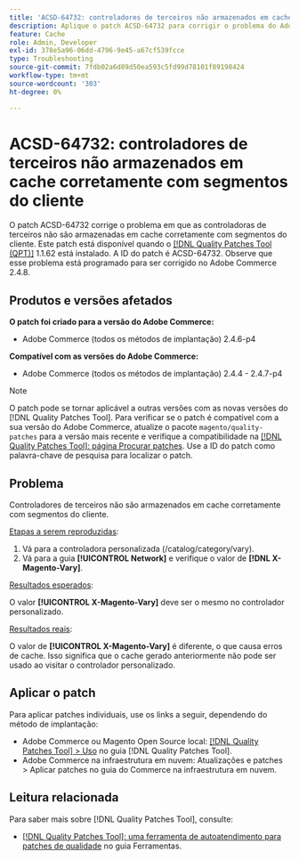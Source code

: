 ```yaml
---
title: 'ACSD-64732: controladores de terceiros não armazenados em cache corretamente com segmentos do cliente'
description: Aplique o patch ACSD-64732 para corrigir o problema do Adobe Commerce em que controladoras de terceiros não são armazenadas em cache corretamente com segmentos do cliente.
feature: Cache
role: Admin, Developer
exl-id: 378e5a96-06dd-4796-9e45-a67cf539fcce
type: Troubleshooting
source-git-commit: 7fdb02a6d89d50ea593c5fd99d78101f89198424
workflow-type: tm+mt
source-wordcount: '303'
ht-degree: 0%

---
```


# ACSD-64732: controladores de terceiros não armazenados em cache corretamente com segmentos do cliente

O patch ACSD-64732 corrige o problema em que as controladoras de terceiros não são armazenadas em cache corretamente com segmentos do cliente. Este patch está disponível quando o [[!DNL Quality Patches Tool (QPT)]](/help/tools/quality-patches-tool/quality-patches-tool-to-self-serve-quality-patches.md) 1.1.62 está instalado. A ID do patch é ACSD-64732. Observe que esse problema está programado para ser corrigido no Adobe Commerce 2.4.8.

## Produtos e versões afetados

**O patch foi criado para a versão do Adobe Commerce:**

* Adobe Commerce (todos os métodos de implantação) 2.4.6-p4

**Compatível com as versões do Adobe Commerce:**

* Adobe Commerce (todos os métodos de implantação) 2.4.4 - 2.4.7-p4

>[!NOTE]
>
>O patch pode se tornar aplicável a outras versões com as novas versões do [!DNL Quality Patches Tool]. Para verificar se o patch é compatível com a sua versão do Adobe Commerce, atualize o pacote `magento/quality-patches` para a versão mais recente e verifique a compatibilidade na [[!DNL Quality Patches Tool]: página Procurar patches](https://experienceleague.adobe.com/tools/commerce-quality-patches/index.html?lang=pt-BR). Use a ID do patch como palavra-chave de pesquisa para localizar o patch.

## Problema

Controladores de terceiros não são armazenados em cache corretamente com segmentos do cliente.

<u>Etapas a serem reproduzidas</u>:

1. Vá para a controladora personalizada (/catalog/category/vary).
1. Vá para a guia **[!UICONTROL Network]** e verifique o valor de **[!DNL X-Magento-Vary]**.

<u>Resultados esperados</u>:

O valor **[!UICONTROL X-Magento-Vary]** deve ser o mesmo no controlador personalizado.

<u>Resultados reais</u>:

O valor de **[!UICONTROL X-Magento-Vary]** é diferente, o que causa erros de cache. Isso significa que o cache gerado anteriormente não pode ser usado ao visitar o controlador personalizado.

## Aplicar o patch

Para aplicar patches individuais, use os links a seguir, dependendo do método de implantação:

* Adobe Commerce ou Magento Open Source local: [[!DNL Quality Patches Tool] > Uso](/help/tools/quality-patches-tool/usage.md) no guia [!DNL Quality Patches Tool].
* Adobe Commerce na infraestrutura em nuvem: Atualizações e patches > Aplicar patches no guia do Commerce na infraestrutura em nuvem.

## Leitura relacionada

Para saber mais sobre [!DNL Quality Patches Tool], consulte:

* [[!DNL Quality Patches Tool]: uma ferramenta de autoatendimento para patches de qualidade](/help/tools/quality-patches-tool/quality-patches-tool-to-self-serve-quality-patches.md) no guia Ferramentas.
